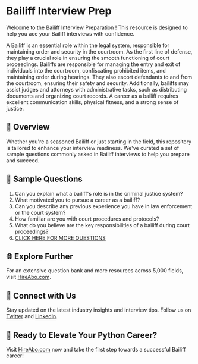# Bailiff Interview Prep

Welcome to the Bailiff Interview Preparation ! This resource is designed to help you ace your Bailiff interviews with confidence.

A Bailiff is an essential role within the legal system, responsible for maintaining order and security in the courtroom. As the first line of defense, they play a crucial role in ensuring the smooth functioning of court proceedings. Bailiffs are responsible for managing the entry and exit of individuals into the courtroom, confiscating prohibited items, and maintaining order during hearings. They also escort defendants to and from the courtroom, ensuring their safety and security. Additionally, bailiffs may assist judges and attorneys with administrative tasks, such as distributing documents and organizing court records. A career as a bailiff requires excellent communication skills, physical fitness, and a strong sense of justice.

## 🚀 Overview

Whether you're a seasoned Bailiff or just starting in the field, this repository is tailored to enhance your interview readiness. We've curated a set of sample questions commonly asked in Bailiff interviews to help you prepare and succeed.

## 📝 Sample Questions

1. Can you explain what a bailiff's role is in the criminal justice system?
2. What motivated you to pursue a career as a bailiff?
3. Can you describe any previous experience you have in law enforcement or the court system?
4. How familiar are you with court procedures and protocols?
5. What do you believe are the key responsibilities of a bailiff during court proceedings?
6. [CLICK HERE FOR MORE QUESTIONS](https://hireabo.com/job/9_0_41/Bailiff)

## 🌐 Explore Further

For an extensive question bank and more resources across 5,000 fields, visit [HireAbo.com](https://www.hireabo.com).

## 📱 Connect with Us

Stay updated on the latest industry insights and interview tips. Follow us on [Twitter](https://twitter.com/hireabo) and [LinkedIn](https://www.linkedin.com/in/hire-abo-3609972a8/).

## 🚀 Ready to Elevate Your Python Career?

Visit [HireAbo.com](https://www.hireabo.com) now and take the first step towards a successful Bailiff career!